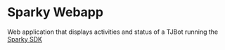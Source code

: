 # Sparky Webapp

Web application that displays activities and status of a TJBot running the [Sparky SDK](https://github.com/Repjarms/sparky-sdk)
